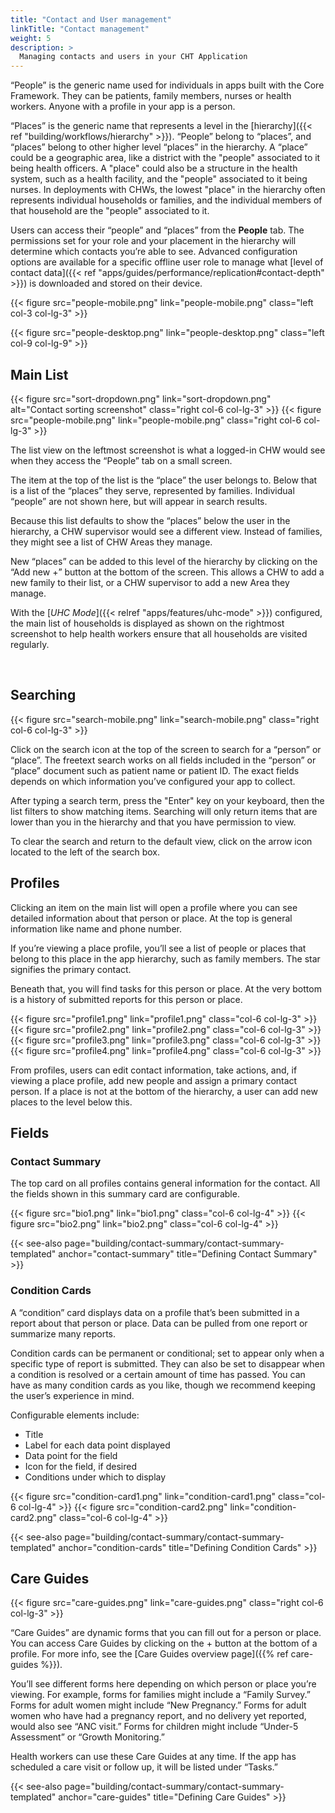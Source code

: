 ```yaml
---
title: "Contact and User management"
linkTitle: "Contact management"
weight: 5
description: >
  Managing contacts and users in your CHT Application
---
```


“People” is the generic name used for individuals in apps built with the Core Framework. They can be patients, family members, nurses or health workers. Anyone with a profile in your app is a person.

“Places” is the generic name that represents a level in the [hierarchy]({{< ref "building/workflows/hierarchy" >}}). “People” belong to “places”, and “places” belong to other higher level “places” in the hierarchy. A “place” could be a geographic area, like a district with the "people" associated to it being health officers. A "place" could also be a structure in the health system, such as a health facility, and the "people" associated to it being nurses. In deployments with CHWs, the lowest "place" in the hierarchy often represents individual households or families, and the individual members of that household are the "people" associated to it. 

Users can access their “people” and “places” from the **People** tab. The permissions set for your role and your placement in the hierarchy will determine which contacts you’re able to see. Advanced configuration options are available for a specific offline user role to manage what [level of contact data]({{< ref "apps/guides/performance/replication#contact-depth" >}}) is downloaded and stored on their device.

{{< figure src="people-mobile.png" link="people-mobile.png" class="left col-3 col-lg-3" >}}

{{< figure src="people-desktop.png" link="people-desktop.png" class="left col-9 col-lg-9" >}}

## Main List

{{< figure src="sort-dropdown.png" link="sort-dropdown.png" alt="Contact sorting screenshot" class="right col-6 col-lg-3" >}}
{{< figure src="people-mobile.png" link="people-mobile.png" class="right col-6 col-lg-3" >}}

The list view on the leftmost screenshot is what a logged-in CHW would see when they access the “People” tab on a small screen. 

The item at the top of the list is the “place” the user belongs to. Below that is a list of the “places” they serve, represented by families. Individual “people” are not shown here, but will appear in search results. 

Because this list defaults to show the “places” below the user in the hierarchy, a CHW supervisor would see a different view. Instead of families, they might see a list of CHW Areas they manage. 

New “places” can be added to this level of the hierarchy by clicking on the “Add new +” button at the bottom of the screen. This allows a CHW to add a new family to their list, or a CHW supervisor to add a new Area they manage. 

With the [_UHC Mode_]({{< relref "apps/features/uhc-mode" >}}) configured, the main list of households is displayed as shown on the rightmost screenshot to help health workers ensure that all households are visited regularly.

<br clear="all">

## Searching

{{< figure src="search-mobile.png" link="search-mobile.png" class="right col-6 col-lg-3" >}}

Click on the search icon at the top of the screen to search for a “person” or “place”. The freetext search works on all fields included in the “person” or “place” document such as patient name or patient ID. The exact fields depends on which information you’ve configured your app to collect.

After typing a search term, press the "Enter" key on your keyboard, then the list filters to show matching items. Searching will only return items that are lower than you in the hierarchy and that you have permission to view. 

To clear the search and return to the default view, click on the arrow icon located to the left of the search box.

## Profiles

Clicking an item on the main list will open a profile where you can see detailed information about that person or place. At the top is general information like name and phone number.

If you’re viewing a place profile, you’ll see a list of people or places that belong to this place in the app hierarchy, such as family members. The star signifies the primary contact.

Beneath that, you will find tasks for this person or place. At the very bottom is a history of submitted reports for this person or place.

<div class="container">
  <div class="row">
{{< figure src="profile1.png" link="profile1.png" class="col-6 col-lg-3" >}}
{{< figure src="profile2.png" link="profile2.png" class="col-6 col-lg-3" >}}
{{< figure src="profile3.png" link="profile3.png" class="col-6 col-lg-3" >}}
{{< figure src="profile4.png" link="profile4.png" class="col-6 col-lg-3" >}}
  </div>
</div>

From profiles, users can edit contact information, take actions, and, if viewing a place profile, add new people and assign a primary contact person. If a place is not at the bottom of the hierarchy, a user can add new places to the level below this.

## Fields

### Contact Summary

The top card on all profiles contains general information for the contact. All the fields shown in this summary card are configurable.

<div class="container">
  <div class="row">
{{< figure src="bio1.png" link="bio1.png" class="col-6 col-lg-4" >}}
{{< figure src="bio2.png" link="bio2.png" class="col-6 col-lg-4" >}}
  </div>
</div>

{{< see-also page="building/contact-summary/contact-summary-templated" anchor="contact-summary" title="Defining Contact Summary" >}}

### Condition Cards

A “condition” card displays data on a profile that’s been submitted in a report about that person or place. Data can be pulled from one report or summarize many reports.

Condition cards can be permanent or conditional; set to appear only when a specific type of report is submitted. They can also be set to disappear when a condition is resolved or a certain amount of time has passed. You can have as many condition cards as you like, though we recommend keeping the user’s experience in mind.

Configurable elements include: 
- Title 
- Label for each data point displayed
- Data point for the field 
- Icon for the field, if desired
- Conditions under which to display

<div class="container">
  <div class="row">
{{< figure src="condition-card1.png" link="condition-card1.png" class="col-6 col-lg-4" >}}
{{< figure src="condition-card2.png" link="condition-card2.png" class="col-6 col-lg-4" >}}
  </div>
</div>

{{< see-also page="building/contact-summary/contact-summary-templated" anchor="condition-cards" title="Defining Condition Cards" >}}


## Care Guides
<!-- todo: Resolve Care Guides vs Actions -->

{{< figure src="care-guides.png" link="care-guides.png" class="right col-6 col-lg-3" >}}


“Care Guides” are dynamic forms that you can fill out for a person or place. You can access Care Guides by clicking on the + button at the bottom of a profile. For more info, see the [Care Guides overview page]({{% ref care-guides %}}). 

You’ll see different forms here depending on which person or place you’re viewing. For example, forms for families might include a “Family Survey.” Forms for adult women might include “New Pregnancy.” Forms for adult women who have had a pregnancy report, and no delivery yet reported, would also see “ANC visit.” Forms for children might include “Under-5 Assessment” or “Growth Monitoring.”

Health workers can use these Care Guides at any time. If the app has scheduled a care visit or follow up, it will be listed under “Tasks.” 

{{< see-also page="building/contact-summary/contact-summary-templated" anchor="care-guides" title="Defining Care Guides" >}}

<br clear="all">



<!-- TODO:
## Defining Contact Forms
-->

